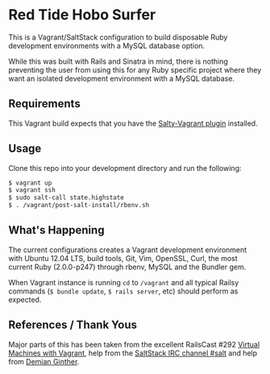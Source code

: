 # Red Tide Hobo Surfer

This is a Vagrant/SaltStack configuration to build disposable Ruby development
environments with a MySQL database option.

While this was built with Rails and Sinatra in mind, there is nothing preventing
the user from using this for any Ruby specific project where they want an
isolated development environment with a MySQL database.

## Requirements

This Vagrant build expects that you have the
[Salty-Vagrant plugin](https://github.com/saltstack/salty-vagrant) installed.

## Usage

Clone this repo into your development directory and run the following:

```bash
$ vagrant up
$ vagrant ssh
$ sudo salt-call state.highstate
$ . /vagrant/post-salt-install/rbenv.sh
```

## What's Happening

The current configurations creates a Vagrant development environment with Ubuntu
12.04 LTS, build tools, Git, Vim, OpenSSL, Curl, the most current Ruby
(2.0.0-p247) through rbenv, MySQL and the Bundler gem.

When Vagrant instance is running `cd` to `/vagrant` and all typical Railsy commands
(`$ bundle update`, `$ rails server`, etc) should perform as expected.

## References / Thank Yous

Major parts of this has been taken from the excellent RailsCast #292 [Virtual
Machines with Vagrant](http://railscasts.com/episodes/292-virtual-machines-with-vagrant), help
from the [SaltStack IRC channel #salt](http://docs.saltstack.com/topics/community.html#irc) and help from
[Demian Ginther](https://github.com/dginther).
